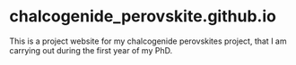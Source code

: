 # chalcogenide_perovskite.github.io

This is a project website for my chalcogenide perovskites project, that I am carrying out during the first year of my PhD. 
